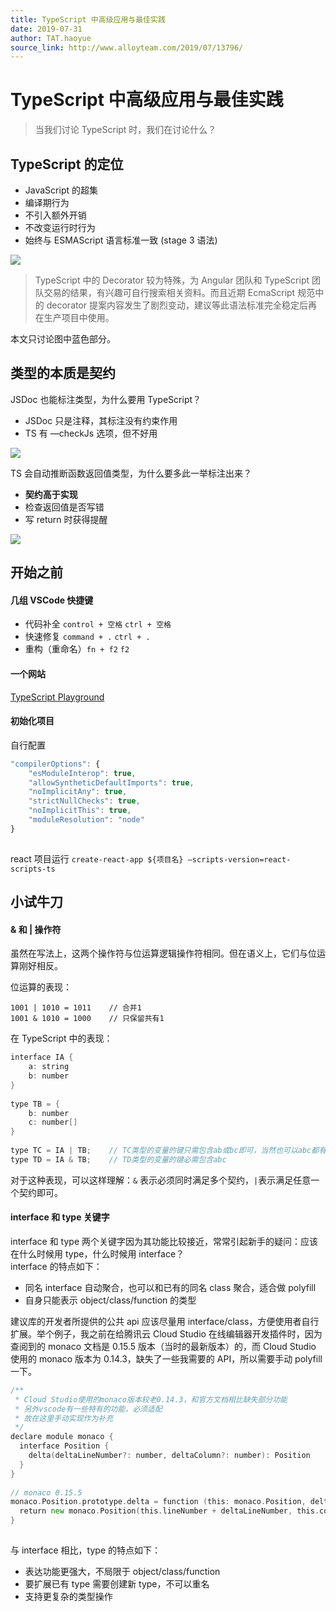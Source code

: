 ```yaml
---
title: TypeScript 中高级应用与最佳实践
date: 2019-07-31
author: TAT.haoyue
source_link: http://www.alloyteam.com/2019/07/13796/
---
```


<!-- {% raw %} - for jekyll -->

# TypeScript 中高级应用与最佳实践

> 当我们讨论 TypeScript 时，我们在讨论什么？

## TypeScript 的定位

-   JavaScript 的超集
-   编译期行为
-   不引入额外开销
-   不改变运行时行为
-   始终与 ESMAScript 语言标准一致 (stage 3 语法)

![](http://www.alloyteam.com/wp-content/uploads/2019/07/屏幕快照-2019-07-29-下午3.45.43-300x238.png)

> TypeScript 中的 Decorator 较为特殊，为 Angular 团队和 TypeScript 团队交易的结果，有兴趣可自行搜索相关资料。而且近期 EcmaScript 规范中的 decorator 提案内容发生了剧烈变动，建议等此语法标准完全稳定后再在生产项目中使用。

本文只讨论图中蓝色部分。

## 类型的本质是契约

JSDoc 也能标注类型，为什么要用 TypeScript？

-   JSDoc 只是注释，其标注没有约束作用
-   TS 有 —checkJs 选项，但不好用

![](http://www.alloyteam.com/wp-content/uploads/2019/07/pasted-image-300x167.png)

TS 会自动推断函数返回值类型，为什么要多此一举标注出来？

-   **契约高于实现**
-   检查返回值是否写错
-   写 return 时获得提醒

![](http://www.alloyteam.com/wp-content/uploads/2019/07/pasted-image2-300x153.png)

## 开始之前

#### 几组 VSCode 快捷键

-   代码补全 `control + 空格` `ctrl + 空格`
-   快速修复 `command + .` `ctrl + .`
-   重构（重命名）`fn + f2` `f2`

#### 一个网站

[TypeScript Playground](http://www.typescriptlang.org/play/index.html "TypeScript Playground")

#### 初始化项目

自行配置

```javascript
"compilerOptions": {
    "esModuleInterop": true,
    "allowSyntheticDefaultImports": true,
    "noImplicitAny": true,
    "strictNullChecks": true,
    "noImplicitThis": true,
    "moduleResolution": "node"
}
 
```

react 项目运行 `create-react-app ${项目名} —scripts-version=react-scripts-ts`

## 小试牛刀

#### & 和 | 操作符

虽然在写法上，这两个操作符与位运算逻辑操作符相同。但在语义上，它们与位运算刚好相反。

位运算的表现：

    1001 | 1010 = 1011    // 合并1
    1001 & 1010 = 1000    // 只保留共有1

在 TypeScript 中的表现：

```c
interface IA {
    a: string
    b: number
}
 
type TB = {
    b: number
    c: number[]
}
 
type TC = IA | TB;    // TC类型的变量的键只需包含ab或bc即可，当然也可以abc都有
type TD = IA & TB;    // TD类型的变量的键必需包含abc
```

对于这种表现，可以这样理解：`&` 表示必须同时满足多个契约，`|`表示满足任意一个契约即可。

#### interface 和 type 关键字

interface 和 type 两个关键字因为其功能比较接近，常常引起新手的疑问：应该在什么时候用 type，什么时候用 interface？  
interface 的特点如下：

-   同名 interface 自动聚合，也可以和已有的同名 class 聚合，适合做 polyfill
-   自身只能表示 object/class/function 的类型

建议库的开发者所提供的公共 api 应该尽量用 interface/class，方便使用者自行扩展。举个例子，我之前在给腾讯云 Cloud Studio 在线编辑器开发插件时，因为查阅到的 monaco 文档是 0.15.5 版本（当时的最新版本）的，而 Cloud Studio 使用的 monaco 版本为 0.14.3，缺失了一些我需要的 API，所以需要手动 polyfill 一下。

```go
/**
 * Cloud Studio使用的monaco版本较老0.14.3，和官方文档相比缺失部分功能
 * 另外vscode有一些特有的功能，必须适配
 * 故在这里手动实现作为补充
 */
declare module monaco {
  interface Position {
    delta(deltaLineNumber?: number, deltaColumn?: number): Position
  }
}
 
// monaco 0.15.5
monaco.Position.prototype.delta = function (this: monaco.Position, deltaLineNumber = 0, deltaColumn = 0) {
  return new monaco.Position(this.lineNumber + deltaLineNumber, this.column + deltaColumn);
}
 
```

与 interface 相比，type 的特点如下：

-   表达功能更强大，不局限于 object/class/function
-   要扩展已有 type 需要创建新 type，不可以重名
-   支持更复杂的类型操作


<!-- {% endraw %} - for jekyll -->